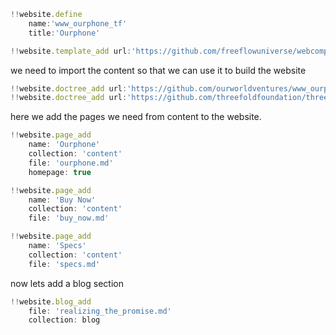 ```js
!!website.define 
    name:'www_ourphone_tf' 
    title:'Ourphone'

!!website.template_add url:'https://github.com/freeflowuniverse/webcomponents/tree/main/zola'
```

we need to import the content so that we can use it to build the website
```js
!!website.doctree_add url:'https://github.com/ourworldventures/www_ourphone/tree/development/content'
!!website.doctree_add url:'https://github.com/threefoldfoundation/threefold_data'
```

here we add the pages we need from content to the website.

```js
!!website.page_add 
    name: 'Ourphone'
    collection: 'content'
    file: 'ourphone.md'
    homepage: true

!!website.page_add
    name: 'Buy Now'
    collection: 'content'
    file: 'buy_now.md'

!!website.page_add
    name: 'Specs'
    collection: 'content'
    file: 'specs.md'
```

now lets add a blog section

```js
!!website.blog_add
    file: 'realizing_the_promise.md'
    collection: blog
```

